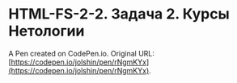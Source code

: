 # HTML-FS-2-2. Задача 2. Курсы Нетологии

A Pen created on CodePen.io. Original URL: [https://codepen.io/jolshin/pen/rNgmKYx](https://codepen.io/jolshin/pen/rNgmKYx).

